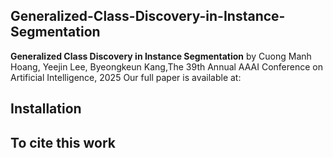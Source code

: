 ## Generalized-Class-Discovery-in-Instance-Segmentation
**Generalized Class Discovery in Instance Segmentation**
by Cuong Manh Hoang, Yeejin Lee, Byeongkeun Kang,The 39th Annual AAAI Conference on Artificial Intelligence, 2025
Our full paper is available at:
## Installation

## To cite this work

```bibtex
```

